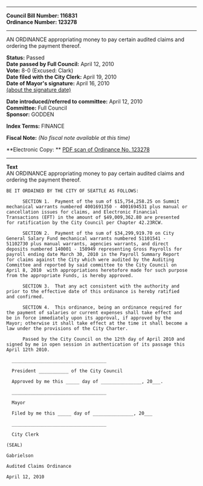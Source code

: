 * * * * *  
  
**Council Bill Number: [](#h0)[](#h2)116831**   
**Ordinance Number: 123278**  
  
* * * * *  
  
AN ORDINANCE appropriating money to pay certain audited claims and ordering the payment thereof.  
  
**Status:** Passed   
**Date passed by Full Council:** April 12, 2010   
**Vote:** 8-0 (Excused: Clark)   
**Date filed with the City Clerk:** April 19, 2010   
**Date of Mayor's signature:** April 16, 2010   
[(about the signature date)](/~public/approvaldate.htm)   
  
  
**Date introduced/referred to committee:** April 12, 2010   
**Committee:** Full Council   
**Sponsor:** GODDEN   
  
**Index Terms:** FINANCE  
  
**Fiscal Note:** *(No fiscal note available at this time)*  
  
**Electronic Copy: ** [PDF scan of Ordinance No. 123278](/~archives/Ordinances/Ord_123278.pdf)  
  
* * * * *  
  
**Text**  
    AN ORDINANCE appropriating money to pay certain audited claims and  
    ordering the payment thereof.  
  
    BE IT ORDAINED BY THE CITY OF SEATTLE AS FOLLOWS:  
  
          SECTION 1.  Payment of the sum of $15,754,258.25 on Summit  
    mechanical warrants numbered 4001691350 - 4001694531 plus manual or  
    cancellation issues for claims, and Electronic Financial  
    Transactions (EFT) in the amount of $49,009,362.80 are presented  
    for ratification by the City Council per Chapter 42.23RCW.  
  
          SECTION 2.  Payment of the sum of $34,299,919.70 on City  
    General Salary Fund mechanical warrants numbered 51101541 -  
    51102730 plus manual warrants, agencies warrants, and direct  
    deposits numbered 140001 - 150949 representing Gross Payrolls for  
    payroll ending date March 30, 2010 in the Payroll Summary Report  
    for claims against the City which were audited by the Auditing  
    Committee and reported by said committee to the City Council on  
    April 8, 2010  with appropriations heretofore made for such purpose  
    from the appropriate Funds, is hereby approved.  
  
          SECTION 3.  That any act consistent with the authority and  
    prior to the effective date of this ordinance is hereby ratified  
    and confirmed.  
  
          SECTION 4.  This ordinance, being an ordinance required for  
    the payment of salaries or current expenses shall take effect and  
    be in force immediately upon its approval, if approved by the  
    Mayor; otherwise it shall take effect at the time it shall become a  
    law under the provisions of the City Charter.  
  
          Passed by the City Council on the 12th day of April 2010 and  
    signed by me in open session in authentication of its passage this  
    April 12th 2010.  
  
      ___________________________________  
  
      President ___________ of the City Council  
  
      Approved by me this _____ day of _______________, 20___.  
  
      ___________________________________  
  
      Mayor  
  
      Filed by me this _____ day of _______________, 20___  
  
      ___________________________________  
  
      City Clerk  
  
    (SEAL)  
  
    Gabrielson  
  
    Audited Claims Ordinance  
  
    April 12, 2010  
